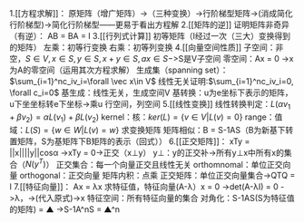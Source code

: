 
1.[[方程求解]]：
	原矩阵（增广矩阵）->（三种变换）->行阶梯型矩阵->(消成简化行阶梯型)->简化行阶梯型——更易于看出方程解
2.[[矩阵的逆]]
	证明矩阵非奇异（有逆）：
	AB = BA = I
3.[[行列式计算]]
	初等矩阵（I经过一次（三大）变换得到的矩阵）
	左乘：初等行变换
	右乘：初等列变换
4.[[向量空间性质]]
	子空间：非空，$S\in V,x\in S,y\in S,x+y\in S,ax\in S->$S是V子空间
	零空间：Ax = 0 ->x为A的零空间（运用其次方程求解）
	生成集（spanning set）：$\sum_{i=1}^nc_iv_i=\forall \vec x\in V$
	线性无关证明:$\sum_{i=1}^nc_iv_i=0, \forall c_i=0$
	基生成：线性无关，生成空间V
	基转换：u为e坐标下表示的矩阵，u下坐坐标转e下坐标->乘u
	行空间，列空间
5.[[线性变换]]
	线性转换判定：$L(\alpha v_1+\beta v_2)=\alpha L(v_1)+\beta L(v_2)$
	kernel：核：$ker(L)=\{v\in V|L(v)=0\}$
	range：值域：$L(S)=\{w\in W|L(v)=w\}$
	求变换矩阵
	矩阵相似：B = S-1AS（B为新基下转置矩阵，S为基矩阵下B矩阵的表示（回式））
6.[[正交矩阵]]：
	xTy = ||x||||y||cosα   ->xTy = 0->正交（x⊥y）
	y⊥：y的正交补->所有y⊥x中所有x的集合（$N(y^T)$）
	正交集合：每一个向量正交且线性无关
	orthomnomal：单位正交向量
	orthogonal：正交向量
	矩阵内积：点乘
	正交矩阵：单位正交向量集合->QTQ = I
7.[[特征向量]]：
	Ax = λx
	求特征值，特征向量(A-λ）x  = 0 ->det(A-λI) = 0 ->λ，->(代入原式)->x
	特征空间：所有特征向量的集合
	对角化：S-1AS(S为特征值的矩阵) = ▲ ->S-1A^nS = ▲^n




